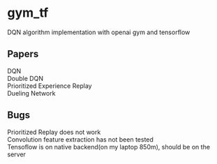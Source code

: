 # gym_tf
DQN algorithm implementation with openai gym and tensorflow  
## Papers
DQN  
Double DQN  
Prioritized Experience Replay  
Dueling Network  
## Bugs
Prioritized Replay does not work  
Convolution feature extraction has not been tested  
Tensoflow is on native backend(on my laptop 850m), should be on the server
